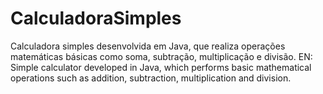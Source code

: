 # CalculadoraSimples
 Calculadora simples desenvolvida em Java, que realiza operações matemáticas básicas como soma, subtração, multiplicação e divisão. EN: Simple calculator developed in Java, which performs basic mathematical operations such as addition, subtraction, multiplication and division.
